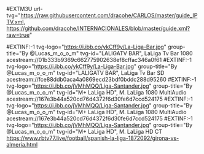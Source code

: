 #EXTM3U url-tvg="https://raw.githubusercontent.com/dracohe/CARLOS/master/guide_IPTV.xml, https://github.com/dracohe/INTERNACIONALES/blob/master/guide.xml?raw=true"

#EXTINF:-1 tvg-logo="https://i.ibb.co/ykCff9y/La-Liga-Bar.jpg" group-title="By @Lucas_m_o_o_m" tvg-id="LALIGATV BAR", LaLiga Tv Bar 1080
acestream://01b333b9369c662775902638ef8cffac346a0f61
#EXTINF:-1 tvg-logo="https://i.ibb.co/ykCff9y/La-Liga-Bar.jpg" group-title="By @Lucas_m_o_o_m" tvg-id="LALIGATV BAR", LaLiga Tv Bar SD
acestream://fce88ddb0aca4a0869ecd23bdf0bddc288d95260
#EXTINF:-1 tvg-logo="https://i.ibb.co/jVMhMQQ/Liga-Santander.jpg" group-title="By @Lucas_m_o_o_m" tvg-id="M+ LaLiga HD", M. LaLiga 1080 MultiAudio
acestream://167e3b44a520cd76d4372f6d30fe6d7ccd524175
#EXTINF:-1 tvg-logo="https://i.ibb.co/jVMhMQQ/Liga-Santander.jpg" group-title="By @Lucas_m_o_o_m" tvg-id="M+ LaLiga HD", M. LaLiga 1080 MultiAudio
acestream://167e3b44a520cd76d4372f6d30fe6d7ccd524175
#EXTINF:-1 tvg-logo="https://i.ibb.co/jVMhMQQ/Liga-Santander.jpg" group-title="By @Lucas_m_o_o_m" tvg-id="M+ LaLiga HD", M. LaLiga HD CT
https://www.rbtv77.live/football/spanish-la-liga-1872092/girona-vs-almeria.html

